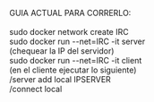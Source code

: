 GUIA ACTUAL PARA CORRERLO:<br/>
<br/>
sudo docker network create IRC<br/>
sudo docker run --net=IRC -it server<br/>
(chequear la IP del servidor)<br/>
sudo docker run --net=IRC -it client<br/>
(en el cliente ejecutar lo siguiente)<br/>
/server add local IPSERVER<br/>
/connect local<br/>
